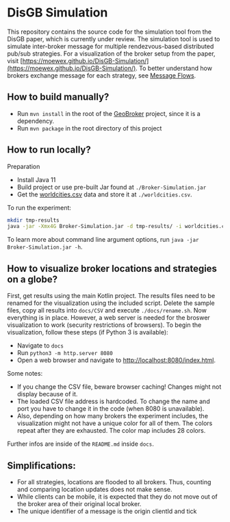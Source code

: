 # DisGB Simulation

This repository contains the source code for the simulation tool from the DisGB paper, which is currently under review.
The simulation tool is used to simulate inter-broker message for multiple rendezvous-based distributed pub/sub strategies.
For a visualization of the broker setup from the paper, visit [https://moewex.github.io/DisGB-Simulation/](https://moewex.github.io/DisGB-Simulation/).
To better understand how brokers exchange message for each strategy, see [Message Flows](https://github.com/MoeweX/DisGB-Simulation/blob/master/message-flows.pdf).

## How to build manually?

- Run `mvn install` in the root of the [GeoBroker](http://www.github.com/moewex/geobroker) project, since it is a dependency.
- Run `mvn package` in the root directory of this project

## How to run locally?

Preparation
- Install Java 11
- Build project or use pre-built Jar found at `./Broker-Simulation.jar`
- Get the [worldcities.csv](https://simplemaps.com/data/world-cities) data and store it at `./worldcities.csv`.


To run the experiment:
```bash
mkdir tmp-results
java -jar -Xmx4G Broker-Simulation.jar -d tmp-results/ -i worldcities.csv -p exp --nBrokers 9 --nClients 1000 --nTopics 10 --pop 1000000 -e 900 --eGeofence 5.0 --sGeofence 10.0 --fieldSize 6 --history false
```
To learn more about command line argument options, run `java -jar Broker-Simulation.jar -h`.

## How to visualize broker locations and strategies on a globe?

First, get results using the main Kotlin project.
The results files need to be renamed for the visualization using the included script. Delete the sample files, copy all results into
`docs/CSV` and execute `./docs/rename.sh`.
Now everything is in place. However, a web server is needed for the broswer visualization to work (security restrictions of browsers).
To begin the visualization, follow these steps (if Python 3 is available):

- Navigate to `docs`
- Run `python3 -m http.server 8080`
- Open a web browser and navigate to [http://localhost:8080/index.html](http://localhost:8080/index.html).

Some notes:
- If you change the CSV file, beware browser caching! Changes might not display because of it.
- The loaded CSV file address is hardcoded. To change the name and port you have to change it in the code (when 8080 is unavailable).
- Also, depending on how many brokers the experiment includes, the visualization might not have a unique color for all of them. The colors repeat after they are exhausted. The color map includes 28 colors.

Further infos are inside of the `README.md` inside `docs`.

## Simplifications:

- For all strategies, locations are flooded to all brokers. Thus, counting and comparing location updates does not make
 sense.
- While clients can be mobile, it is expected that they do not move out of the broker area of their original local
 broker.
- The unique identifier of a message is the origin clientId and tick
